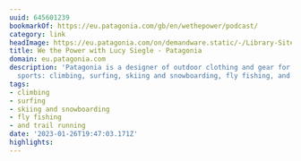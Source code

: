 ```yaml
---
uuid: 645601239
bookmarkOf: https://eu.patagonia.com/gb/en/wethepower/podcast/
category: link
headImage: https://eu.patagonia.com/on/demandware.static/-/Library-Sites-PatagoniaShared/default/dwe15af025/images/wethepower/wethepower-lucy-siegle-hero-3.jpg
title: We the Power with Lucy Siegle - Patagonia
domain: eu.patagonia.com
description: 'Patagonia is a designer of outdoor clothing and gear for the silent
  sports: climbing, surfing, skiing and snowboarding, fly fishing, and trail running'
tags:
- climbing
- surfing
- skiing and snowboarding
- fly fishing
- and trail running
date: '2023-01-26T19:47:03.171Z'
highlights: 
---
```



